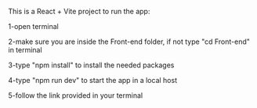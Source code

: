 This is a React + Vite project
to run the app:

1-open terminal

2-make sure you are inside the Front-end folder, if not type "cd Front-end" in terminal

3-type "npm install" to install the needed packages

4-type "npm run dev" to start the app in a local host

5-follow the link provided in your terminal
